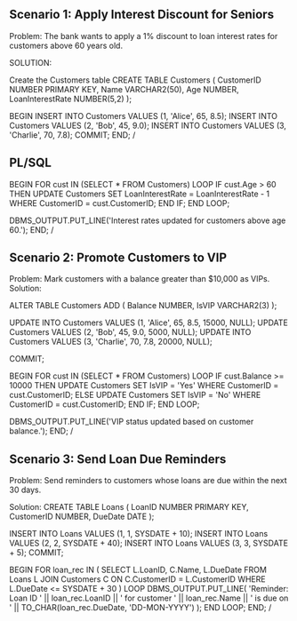 ## Scenario 1: Apply Interest Discount for Seniors

Problem:
The bank wants to apply a 1% discount to loan interest rates for customers above 60 years old.

SOLUTION: 

Create the Customers table
CREATE TABLE Customers (
  CustomerID NUMBER PRIMARY KEY,
  Name VARCHAR2(50),
  Age NUMBER,
  LoanInterestRate NUMBER(5,2)
);

BEGIN
  INSERT INTO Customers VALUES (1, 'Alice', 65, 8.5);
  INSERT INTO Customers VALUES (2, 'Bob', 45, 9.0);
  INSERT INTO Customers VALUES (3, 'Charlie', 70, 7.8);
  COMMIT;
END;
/
## PL/SQL
BEGIN
  FOR cust IN (SELECT * FROM Customers) LOOP
    IF cust.Age > 60 THEN
      UPDATE Customers
      SET LoanInterestRate = LoanInterestRate - 1
      WHERE CustomerID = cust.CustomerID;
    END IF;
  END LOOP;

  DBMS_OUTPUT.PUT_LINE('Interest rates updated for customers above age 60.');
END;
/
## Scenario 2: Promote Customers to VIP
Problem:
Mark customers with a balance greater than $10,000 as VIPs.
Solution:

ALTER TABLE Customers ADD (
  Balance NUMBER,
  IsVIP VARCHAR2(3)
);

UPDATE INTO Customers VALUES (1, 'Alice', 65, 8.5, 15000, NULL);
UPDATE Customers VALUES (2, 'Bob', 45, 9.0, 5000, NULL);
UPDATE INTO Customers VALUES (3, 'Charlie', 70, 7.8, 20000, NULL);


COMMIT;

BEGIN
  FOR cust IN (SELECT * FROM Customers) LOOP
    IF cust.Balance >= 10000 THEN
      UPDATE Customers
      SET IsVIP = 'Yes'
      WHERE CustomerID = cust.CustomerID;
    ELSE
      UPDATE Customers
      SET IsVIP = 'No'
      WHERE CustomerID = cust.CustomerID;
    END IF;
  END LOOP;

  DBMS_OUTPUT.PUT_LINE('VIP status updated based on customer balance.');
END;
/
## Scenario 3: Send Loan Due Reminders

Problem:
Send reminders to customers whose loans are due within the next 30 days.

Solution:
CREATE TABLE Loans (
  LoanID NUMBER PRIMARY KEY,
  CustomerID NUMBER,
  DueDate DATE
);

INSERT INTO Loans VALUES (1, 1, SYSDATE + 10);
INSERT INTO Loans VALUES (2, 2, SYSDATE + 40);
INSERT INTO Loans VALUES (3, 3, SYSDATE + 5);
COMMIT;

BEGIN
  FOR loan_rec IN (
    SELECT L.LoanID, C.Name, L.DueDate
    FROM Loans L
    JOIN Customers C ON C.CustomerID = L.CustomerID
    WHERE L.DueDate <= SYSDATE + 30
  ) LOOP
    DBMS_OUTPUT.PUT_LINE(
      'Reminder: Loan ID ' || loan_rec.LoanID ||
      ' for customer ' || loan_rec.Name ||
      ' is due on ' || TO_CHAR(loan_rec.DueDate, 'DD-MON-YYYY')
    );
  END LOOP;
END;
/